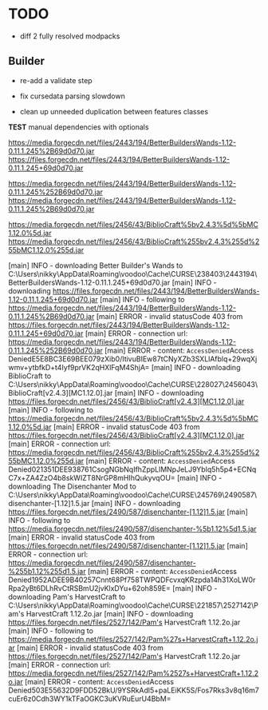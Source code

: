 # TODO

* diff 2 fully resolved modpacks

## Builder

* re-add a validate step

* fix cursedata parsing slowdown

* clean up unneeded duplication between features classes

**TEST** manual dependencies with optionals


https://media.forgecdn.net/files/2443/194/BetterBuildersWands-1.12-0.11.1.245%2B69d0d70.jar
https://files.forgecdn.net/files/2443/194/BetterBuildersWands-1.12-0.11.1.245+69d0d70.jar

https://media.forgecdn.net/files/2443/194/BetterBuildersWands-1.12-0.11.1.245%252B69d0d70.jar
https://media.forgecdn.net/files/2443/194/BetterBuildersWands-1.12-0.11.1.245%2B69d0d70.jar

https://media.forgecdn.net/files/2456/43/BiblioCraft%5bv2.4.3%5d%5bMC1.12.0%5d.jar
https://media.forgecdn.net/files/2456/43/BiblioCraft%255bv2.4.3%255d%255bMC1.12.0%255d.jar

[main] INFO - downloading Better Builder's Wands to C:\Users\nikky\AppData\Roaming\voodoo\Cache\CURSE\238403\2443194\BetterBuildersWands-1.12-0.11.1.245+69d0d70.jar
[main] INFO - downloading https://files.forgecdn.net/files/2443/194/BetterBuildersWands-1.12-0.11.1.245+69d0d70.jar
[main] INFO - following to https://media.forgecdn.net/files/2443/194/BetterBuildersWands-1.12-0.11.1.245%2B69d0d70.jar
[main] ERROR - invalid statusCode 403 from https://files.forgecdn.net/files/2443/194/BetterBuildersWands-1.12-0.11.1.245+69d0d70.jar
[main] ERROR - connection url: https://media.forgecdn.net/files/2443/194/BetterBuildersWands-1.12-0.11.1.245%252B69d0d70.jar
[main] ERROR - content: <?xml version="1.0" encoding="UTF-8"?>
<Error><Code>AccessDenied</Code><Message>Access Denied</Message><RequestId>E5E8BC3E69BEE079</RequestId><HostId>zXib0/ItivuBIEw87tCNyXZb3SXLlAfblq+29wqXjwmv+ytbfkD+t4Iyf9prVK2qHXlFqM4ShjA=</HostId></Error>
[main] INFO - downloading BiblioCraft to C:\Users\nikky\AppData\Roaming\voodoo\Cache\CURSE\228027\2456043\BiblioCraft[v2.4.3][MC1.12.0].jar
[main] INFO - downloading https://files.forgecdn.net/files/2456/43/BiblioCraft[v2.4.3][MC1.12.0].jar
[main] INFO - following to https://media.forgecdn.net/files/2456/43/BiblioCraft%5bv2.4.3%5d%5bMC1.12.0%5d.jar
[main] ERROR - invalid statusCode 403 from https://files.forgecdn.net/files/2456/43/BiblioCraft[v2.4.3][MC1.12.0].jar
[main] ERROR - connection url: https://media.forgecdn.net/files/2456/43/BiblioCraft%255bv2.4.3%255d%255bMC1.12.0%255d.jar
[main] ERROR - content: <?xml version="1.0" encoding="UTF-8"?>
<Error><Code>AccessDenied</Code><Message>Access Denied</Message><RequestId>021351DEE938761C</RequestId><HostId>sogNGbNqIfhZppLlMNpJeLJ9YbIq5h5p4+ECNqC7x+ZA4ZzO4b8skWIZT8NrGP8mHIhQukyvqOU=</HostId></Error>
[main] INFO - downloading The Disenchanter Mod to C:\Users\nikky\AppData\Roaming\voodoo\Cache\CURSE\245769\2490587\disenchanter-[1.12]1.5.jar
[main] INFO - downloading https://files.forgecdn.net/files/2490/587/disenchanter-[1.12]1.5.jar
[main] INFO - following to https://media.forgecdn.net/files/2490/587/disenchanter-%5b1.12%5d1.5.jar
[main] ERROR - invalid statusCode 403 from https://files.forgecdn.net/files/2490/587/disenchanter-[1.12]1.5.jar
[main] ERROR - connection url: https://media.forgecdn.net/files/2490/587/disenchanter-%255b1.12%255d1.5.jar
[main] ERROR - content: <?xml version="1.0" encoding="UTF-8"?>
<Error><Code>AccessDenied</Code><Message>Access Denied</Message><RequestId>1952ADEE9B40257C</RequestId><HostId>nnt68Pf758TWPQDFcvxqKRzpda14h31XoLW0rRpa2yBt6DLhRvCtRSBmU2jvKlxDYu+62oh859E=</HostId></Error>
[main] INFO - downloading Pam's HarvestCraft to C:\Users\nikky\AppData\Roaming\voodoo\Cache\CURSE\221857\2527142\Pam's HarvestCraft 1.12.2o.jar
[main] INFO - downloading https://files.forgecdn.net/files/2527/142/Pam's HarvestCraft 1.12.2o.jar
[main] INFO - following to https://media.forgecdn.net/files/2527/142/Pam%27s+HarvestCraft+1.12.2o.jar
[main] ERROR - invalid statusCode 403 from https://files.forgecdn.net/files/2527/142/Pam's HarvestCraft 1.12.2o.jar
[main] ERROR - connection url: https://media.forgecdn.net/files/2527/142/Pam%2527s+HarvestCraft+1.12.2o.jar
[main] ERROR - content: <?xml version="1.0" encoding="UTF-8"?>
<Error><Code>AccessDenied</Code><Message>Access Denied</Message><RequestId>503E55632D9FDD52</RequestId><HostId>BkU/9YSRkAdl5+paLEiKK5S/Fos7Rks3v8q16m7cuEr6z0Cdh3WY1kTFaOGKC3uKVRuEurU4BbM=</HostId></Error>